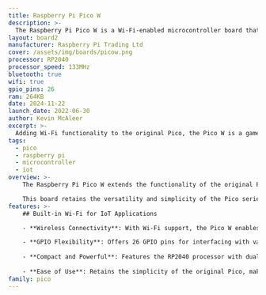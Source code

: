 ```yaml
---
title: Raspberry Pi Pico W
description: >- 
  The Raspberry Pi Pico W is a Wi-Fi-enabled microcontroller board that combines the power of the RP2040 processor with wireless capabilities, perfect for IoT projects.
layout: board2
manufacturer: Raspberry Pi Trading Ltd
cover: /assets/img/boards/picow.png
processor: RP2040
processor_speed: 133MHz
bluetooth: true
wifi: true
gpio_pins: 26
ram: 264KB
date: 2024-11-22
launch_date: 2022-06-30
author: Kevin McAleer
excerpt: >-
  Adding Wi-Fi functionality to the original Pico, the Pico W is a game-changer for developers building IoT and wireless applications.
tags:
  - pico
  - raspberry pi
  - microcontroller
  - iot
overview: >- 
    The Raspberry Pi Pico W extends the functionality of the original Pico by adding built-in Wi-Fi capability, making it ideal for IoT and wireless applications.

    This board retains the versatility and simplicity of the Pico series, offering developers and hobbyists an affordable yet powerful platform for creating connected devices.
features: >-
    ## Built-in Wi-Fi for IoT Applications

    - **Wireless Connectivity**: With Wi-Fi support, the Pico W enables seamless integration into IoT ecosystems.

    - **GPIO Flexibility**: Offers 26 GPIO pins for interfacing with various peripherals.
    
    - **Compact and Powerful**: Features the RP2040 processor with dual ARM Cortex-M0+ cores running at 133MHz.
    
    - **Ease of Use**: Retains the simplicity of the original Pico, making it suitable for both beginners and advanced users.
family: pico
---
```

